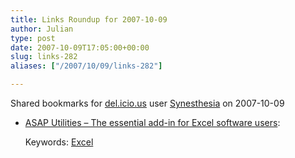 ```yaml
---
title: Links Roundup for 2007-10-09
author: Julian
type: post
date: 2007-10-09T17:05:00+00:00
slug: links-282 
aliases: ["/2007/10/09/links-282"]

---
```

Shared bookmarks for [del.icio.us][1] user  [Synesthesia][2] on 2007-10-09

  * [ASAP Utilities &#8211; The essential add-in for Excel software users][3]:
  
       
    Keywords: [Excel][4]

 [1]: https://del.icio.us/
 [2]: https://del.icio.us/synesthesia
 [3]: https://www.asap-utilities.com/ "https://www.asap-utilities.com/"
 [4]: https://del.icio.us/synesthesia/Excel